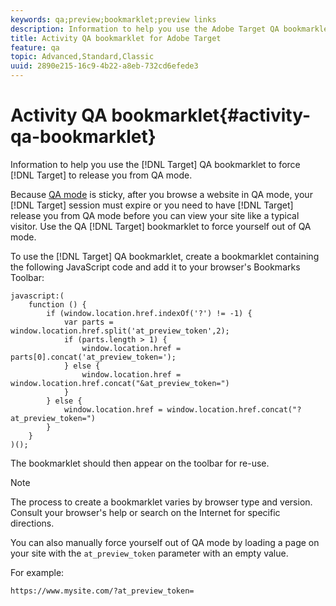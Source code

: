 ```yaml
---
keywords: qa;preview;bookmarklet;preview links
description: Information to help you use the Adobe Target QA bookmarklet to force Target to release you from QA mode.
title: Activity QA bookmarklet for Adobe Target
feature: qa
topic: Advanced,Standard,Classic
uuid: 2890e215-16c9-4b22-a8eb-732cd6efede3
---
```


# Activity QA bookmarklet{#activity-qa-bookmarklet}

Information to help you use the [!DNL Target] QA bookmarklet to force [!DNL Target] to release you from QA mode.

Because [QA mode](../../c-activities/c-activity-qa/activity-qa.md#concept_9329EF33DE7D41CA9815C8115DBC4E40) is sticky, after you browse a website in QA mode, your [!DNL Target] session must expire or you need to have [!DNL Target] release you from QA mode before you can view your site like a typical visitor. Use the QA [!DNL Target] bookmarklet to force yourself out of QA mode.

To use the [!DNL Target] QA bookmarklet, create a bookmarklet containing the following JavaScript code and add it to your browser's Bookmarks Toolbar:

```
javascript:(
    function () {
        if (window.location.href.indexOf('?') != -1) {
            var parts = window.location.href.split('at_preview_token',2);
            if (parts.length > 1) {
                window.location.href = parts[0].concat('at_preview_token=');
            } else {
                window.location.href = window.location.href.concat("&at_preview_token=")
            }
        } else {
            window.location.href = window.location.href.concat("?at_preview_token=")
        }
    }
)();
```

The bookmarklet should then appear on the toolbar for re-use.

>[!NOTE]
>
>The process to create a bookmarklet varies by browser type and version. Consult your browser's help or search on the Internet for specific directions.

You can also manually force yourself out of QA mode by loading a page on your site with the `at_preview_token` parameter with an empty value. 

For example:

`https://www.mysite.com/?at_preview_token=` 
